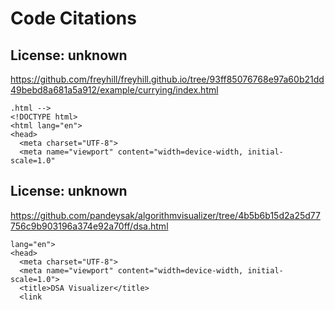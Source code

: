 # Code Citations

## License: unknown
https://github.com/freyhill/freyhill.github.io/tree/93ff85076768e97a60b21dd49bebd8a681a5a912/example/currying/index.html

```
.html -->
<!DOCTYPE html>
<html lang="en">
<head>
  <meta charset="UTF-8">
  <meta name="viewport" content="width=device-width, initial-scale=1.0"
```


## License: unknown
https://github.com/pandeysak/algorithmvisualizer/tree/4b5b6b15d2a25d77756c9b903196a374e92a70ff/dsa.html

```
lang="en">
<head>
  <meta charset="UTF-8">
  <meta name="viewport" content="width=device-width, initial-scale=1.0">
  <title>DSA Visualizer</title>
  <link
```

